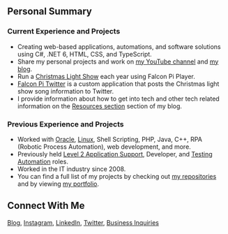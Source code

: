 <!-- ### Hi there 👋 -->

<!--
**almostengr/almostengr** is a ✨ _special_ ✨ repository because its `README.md` (this file) appears on your GitHub profile.

Here are some ideas to get you started:

- 🔭 I’m currently working on ...
- 🌱 I’m currently learning ...
- 👯 I’m looking to collaborate on ...
- 🤔 I’m looking for help with ...
- 💬 Ask me about ...
- 📫 How to reach me: ...
- 😄 Pronouns: ...
- ⚡ Fun fact: ...
-->

## Personal Summary

### Current Experience and Projects

* Creating web-based applications, automations, and software solutions using C#, .NET 6, HTML, CSS, and TypeScript. 
* Share my personal projects and work on [my YouTube channel](https://www.youtube.com/channel/UC4HCouBLtXD1j1U_17aBqig?sub_confirmation=1) and [my blog](https://thealmostengineer.com).
* Run a [Christmas Light Show](https://thealmostengineer.com/projects/christmas-light-show) each year using Falcon Pi Player.
* [Falcon Pi Twitter](https://github.com/almostengr/falconpitwitter) is a custom application that posts the Christmas light show song information to Twitter.
* I provide information about how to get into tech and other tech related information on the [Resources section](https://thealmostengineer.com/resources) section of my blog.

### Previous Experience and Projects

* Worked with [Oracle](https://thealmostengineer.com/technology/2015.09.04-oracle-holidays-without-stored-procedure-with-2-week-notification), [Linux](https://thealmostengineer.com/resources/linux-cheatsheet/), Shell Scripting, PHP, Java, C++, RPA (Robotic Process Automation), web development, and more.
* Previously held [Level 2 Application Support](https://thealmostengineer.com/technology/2020.01.10-7-lessons-from-production-support/), Developer, and [Testing Automation](https://thealmostengineer.com/technology/2019.09.05-copying-infested-code/) roles.
* Worked in the IT industry since 2008. 
* You can find a full list of my projects by checking out [my repositories](https://github.com/almostengr?tab=repositories) and by viewing [my portfolio](https://thealmostengineer.com/projects).

## Connect With Me

[Blog](https://thealmostengineer.com),
[Instagram](https://www.instagram.com/almostengr),
[LinkedIn](https://www.linkedin.com/in/krobinsontech),
[Twitter](https://twitter.com/almostengr),
[Business Inquiries](https://rhtservices.net)
